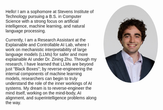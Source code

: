 <style>
  body {
    font-family: 'Orbitron', sans-serif;
  }
</style>

<div style="display: flex; align-items: flex-start;">
  <div style="flex: 1;">
    <p>
      Hello! I am a sophomore at Stevens Institute of Technology pursuing a B.S. in Computer Science with a strong focus on artificial intelligence, machine learning, and natural language processing.
    </p>
    <p>
      Currently, I am a Research Assistant at the Explainable and Controllable AI Lab, where I work on mechanistic interpretability of large language models (LLMs) for safer and more explainable AI under Dr. Zining Zhu. Through my research, I have learned that LLMs are beyond just "Black Boxes"; by reverse-engineering the internal components of machine learning models, researchers can begin to truly understand the role of the inner workings of AI systems. My dream is to reverse-engineer the mind itself, working on the mind-body, AI alignment, and superintelligence problems along the way.
    </p>
  </div>
  <div style="margin-left: 20px;">
    <img src="https://raw.githubusercontent.com/tmma01/tmma01.github.io/main/tiago_profile.jpeg" alt="Tiago Almeida" width="180" style="border-radius: 50%;">
  </div>
</div>
